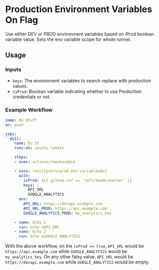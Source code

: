 # Production Environment Variables On Flag

Use either DEV or PROD environment variables based on iProd boolean variable value. Sets the env variable scope for whole runner.

## Usage

### Inputs

* `keys`: The environment variables to search replace with production values.
* `isProd`: Boolean variable indicating whether to use Production credentials or not.

### Example Workflow

```yaml
name: Do Stuff
on: push

jobs:
  doIt:
    name: Do It
    runs-on: ubuntu-latest

    steps:
    - uses: actions/checkout@v2

    - uses: realityzero/prod-env-variables@v2
      with:
        isProd: ${{ github.ref == 'refs/heads/master' }}
        keys: |
          API_URL
          GOOGLE_ANALYTICS
      env:
        API_URL: https://devapi.example.com
        API_URL_PROD: https://api.example.com
        GOOGLE_ANALYTICS_PROD: my_analytics_key

    - name: Echo 1
      run: echo $API_URL
    - name: Echo 2
      run: echo $GOOGLE_ANALYTICS
```

With the above workflow, on the `isProd == true`, `API_URL` would be `https://api.example.com` while `GOOGLE_ANALYTICS` would be `my_analytics_key`. On any other falsy value, `API_URL` would be `https://devapi.example.com` while `GOOGLE_ANALYTICS` would be empty.
